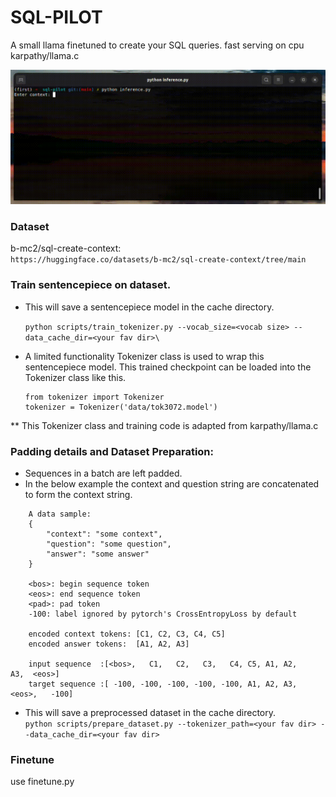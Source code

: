 # SQL-PILOT
A small llama finetuned to create your SQL queries.
fast serving on cpu karpathy/llama.c

![sql-gen](assets/output.gif)


### Dataset
b-mc2/sql-create-context:  
```https://huggingface.co/datasets/b-mc2/sql-create-context/tree/main```


### Train sentencepiece on dataset.

- This will save a sentencepiece model in the cache directory.

    ```python scripts/train_tokenizer.py --vocab_size=<vocab size> --data_cache_dir=<your fav dir>\```  
    
- A limited functionality Tokenizer class is used to wrap this sentencepiece model. This trained checkpoint can be loaded into the Tokenizer class like this.
    ```
    from tokenizer import Tokenizer
    tokenizer = Tokenizer('data/tok3072.model')
    ```  

** This Tokenizer class and training code is adapted from karpathy/llama.c

### Padding details and Dataset Preparation:
- Sequences in a batch are left padded.
- In the below example the context and question string are concatenated to form the context string.
```
    A data sample:
    {
        "context": "some context",
        "question": "some question",
        "answer": "some answer"
    }
        
    <bos>: begin sequence token
    <eos>: end sequence token
    <pad>: pad token
    -100: label ignored by pytorch's CrossEntropyLoss by default

    encoded context tokens: [C1, C2, C3, C4, C5]
    encoded answer tokens:  [A1, A2, A3]

    input sequence  :[<bos>,   C1,   C2,   C3,   C4, C5, A1, A2,    A3,  <eos>]
    target sequence :[ -100, -100, -100, -100, -100, A1, A2, A3, <eos>,   -100]

```
- This will save a preprocessed dataset in the cache directory.  
    ```python scripts/prepare_dataset.py --tokenizer_path=<your fav dir> --data_cache_dir=<your fav dir>```


### Finetune
use finetune.py

